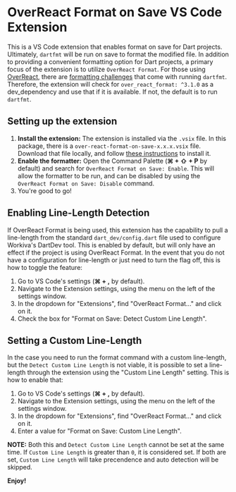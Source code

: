 # OverReact Format on Save VS Code Extension
This is a VS Code extension that enables format on save for Dart projects. Ultimately, `dartfmt` will be run on save to format the modified file. In addition to providing a convenient formatting option for Dart projects, a primary focus of the extension is to utilize `OverReact Format`. For those using [OverReact](https://github.com/Workiva/over_react), there are [formatting challenges](https://github.com/Workiva/over_react#component-formatting) that come with running `dartfmt`. Therefore, the extension will check for `over_react_format: ^3.1.0` as a dev_dependency and use that if it is available. If not, the default is to run `dartfmt`.

## Setting up the extension
1. __Install the extension:__ The extension is installed via the `.vsix` file. In this package, there is a `over-react-format-on-save-x.x.x.vsix` file. Download that file locally, and follow [these instructions](https://code.visualstudio.com/api/working-with-extensions/publishing-extension#packaging-extensions) to install it.
1. __Enable the formatter:__ Open the Command Palette (__&#8984; + &#8679; + P__ by default) and search for `OverReact Format on Save: Enable`. This will allow the formatter to be run, and can be disabled by using the `OverReact Format on Save: Disable` command.
1. You're good to go!

## Enabling Line-Length Detection
If OverReact Format is being used, this extension has the capability to pull a line-length from the standard `dart_dev/config.dart` file used to configure Workiva's DartDev tool. This is enabled by default, but will only have an effect if the project is using OverReact Format. In the event that you do not have a configuration for line-length or just need to turn the flag off, this is how to toggle the feature:

1. Go to VS Code's settings (__&#8984; + ,__ by default).
1. Navigate to the Extension settings, using the menu on the left of the settings window.
1. In the dropdown for "Extensions", find "OverReact Format..." and click on it.
1. Check the box for "Format on Save: Detect Custom Line Length".

## Setting a Custom Line-Length
In the case you need to run the format command with a custom line-length, but the `Detect Custom Line Length` is not viable, it is possible to set a line-length through the extension using the "Custom Line Length" setting. This is how to enable that:

1. Go to VS Code's settings (__&#8984; + ,__ by default).
1. Navigate to the Extension settings, using the menu on the left of the settings window.
1. In the dropdown for "Extensions", find "OverReact Format..." and click on it.
1. Enter a value for "Format on Save: Custom Line Length".

__NOTE:__ Both this and `Detect Custom Line Length` cannot be set at the same time. If `Custom Line Length` is greater than `0`, it is considered set. If both are set, `Custom Line Length` will take precendence and auto detection will be skipped. 

**Enjoy!**
